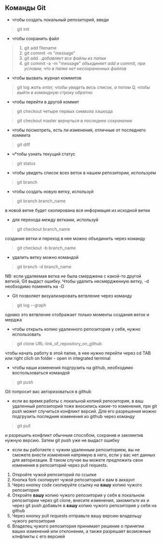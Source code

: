 ## Команды Git

* чтобы создать локальный репозиторий, введи

> git init

* чтобы сохранить файл

> 1. git add filename
> 2. git commit -m "message"
> 3. git add . *добавляет все файлы из папки*
> 4. git commit -a -m "message" *объединяет add и commit, при условии, что в папке нет несохраненных файлов*

* чтобы вызвать журнал коммитов

> git log *жать enter, чтобы увидеть весь список, а потом Q, чтобы выйти в командную строку обратно*

* чтобы перейти в другой коммит

> git checkout четыре первых символа хэшкода

> git checkout master *вернуться в последнее сохранение*

* чтобы посмотреть, есть ли изменения, отличные от последнего коммита

> git diff

* ч*тобы узнать текущий статус 

> git status

* чтобы увидеть список всех веток в нашем репозитории, используем
> git branch

* чтобы создать новую ветку, используй
> git branch branch_name

в новой ветке будет скопирована вся информация из исходной ветки

* для перехода между ветками, используй
> git checkout branch_name

создание ветки и переход в нее можно объединить через команду 
> git checkout -b branch_name

* удалить ветку можно командой 
> git branch -d branch_name

NB: если удаляемая ветка не была смерджена с какой-то другой веткой, Git выдаст ошибку. Чтобы удалить несмердженную ветку, -d необходимо поменять на -D

* Git позволяет визуализировать ветвление через команду
> git log --graph

однако это ветвление отображает только моменты создания веток и мерджа 

* чтобы открыть копию удаленного репозитория у себя, нужно использовать
> git clone URL-link_of_repository_on_github

чтобы начать работу в этой папке, в нее нужно перейти через cd TAB или right clich on folder - open in integrated terminal

* чтобы наши изменения подгрузить на github, необходимо воспользоваться командой 
> git push

Git попросит вас авторизоваться в github

* если во время работы с локальной копией репозитория, в ваш удаленный репозиторий тоже вносились какие-то изменения, при git push может случиться конфликт версий. Для его разрешения можно подгрузить последние изменения из github через команду

> git pull

и разрешить конфликт обычным способом, сохранив и закомитив нужную версию. Затем git push уже не выдаст ошибку

* если вы работаете с чужим удаленным репозиторием, вы не сможете внести изменения напрямую в него, если у вас нет данных для авторизации. В таком случае вы можете *предложить* свои изменения в репозиторий через pull requests.

1. Откройте чужой репозиторий по ссылке
2. Кнопка fork скопирует чужой репозиторий к вам в аккаунт
3. Через кнопку code скопируйте ссылку на **вашу** копию чужого репозитория
4. Откройте **вашу** копию чужого репозитория у себя в локальном репозитории через git clone, внесите изменения, закомитьте их и через git push добавьте в **вашу** копию чужого репозитория у себя на github
5. Через кнопку pull requests отправьте вашу версию владельцу чужого репозитория
6. Владелец чужого репозитория принимает решение о принятии ваших изменений или отклонении, а также разрешает возможные клнфликты с его версией

